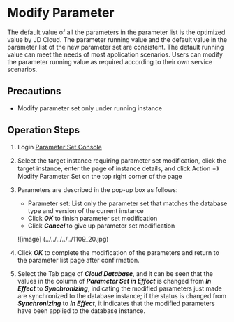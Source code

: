 # Modify Parameter
The default value of all the parameters in the parameter list is the optimized value by JD Cloud. The parameter running value and the default value in the parameter list of the new parameter set are consistent. The default running value can meet the needs of most application scenarios. Users can modify the parameter running value as required according to their own service scenarios.

## Precautions

* Modify parameter set only under running instance

## Operation Steps
1. Login [Parameter Set Console](https://rds-console.jdcloud.com/paramgroup/list)
2. Select the target instance requiring parameter set modification, click the target instance, enter the page of instance details, and click Action =》 Modify Parameter Set on the top right corner of the page
3. Parameters are described in the pop-up box as follows:
    * Parameter set: List only the parameter set that matches the database type and version of the current instance
    * Click ***OK*** to finish parameter set modification
    * Click ***Cancel*** to give up parameter set modification

    ![image] (../../../../../1109_20.jpg)
    
6. Click ***OK*** to complete the modification of the parameters and return to the parameter list page after confirmation.
7. Select the Tab page of ***Cloud Database***, and it can be seen that the values in the column of ***Parameter Set in Effect*** is changed from ***In Effect*** to ***Synchronizing***, indicating the modified parameters just made are synchronized to the database instance; if the status is changed from ***Synchronizing*** to ***In Effect***, it indicates that the modified parameters have been applied to the database instance.
